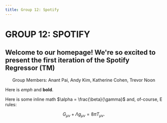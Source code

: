 ```yaml
---
title: Group 12: Spotify
---
```


# GROUP 12: SPOTIFY

## Welcome to our homepage! We're so excited to present the first iteration of the Spotify Regressor (TM)

<center> Group Members: Anant Pai, Andy Kim, Katherine Cohen, Trevor Noon </center>

Here is *emph* and **bold**.

Here is some inline math $\alpha = \frac{\beta}{\gamma}$ and, of-course, E rules:

$$ G_{\mu\nu} + \Lambda g_{\mu\nu}  = 8 \pi T_{\mu\nu} . $$
